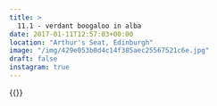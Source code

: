 ```yaml
---
title: >
  11.1 - verdant boogaloo in alba
date: 2017-01-11T12:57:03+00:00
location: "Arthur's Seat, Edinburgh"
image: "/img/429e053b0d4c14f385aec25567521c6e.jpg"
draft: false
instagram: true
---
```


{{<photo src="/img/429e053b0d4c14f385aec25567521c6e.jpg">}}
